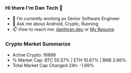 ### Hi there I'm Dan Tech 👋

- 🔭 I’m currently working as Senior Software Engineer
- 💬 Ask me about Android, Crypto, Running 
- 📫 How to reach me: <a href="https://danhtran.dev" target="_blank">danhtran.dev</a> or <a href="Dan-Resume.pdf" target="_blank">My Resume</a>

### Crypto Market Summarize
- Active Crypto: 16898
- % Market Cap: BTC 55.57% | ETH 10.67% | BNB 2.66%
- Total Market Cap Changed 24h: -1.69%
